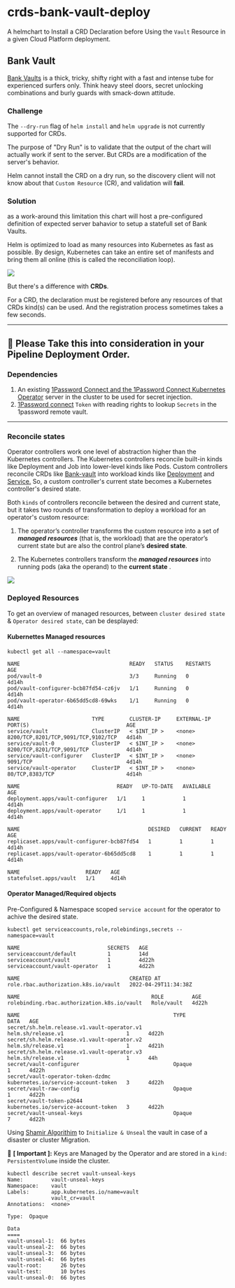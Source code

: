 # crds-bank-vault-deploy

A helmchart to Install a CRD Declaration before Using the `Vault` Resource in a given Cloud Platform deployment.

## Bank Vault
[Bank Vaults](https://github.com/banzaicloud/bank-vaults) is a thick, tricky, shifty right with a fast and intense tube for experienced surfers only.
Think heavy steel doors, secret unlocking combinations and burly guards with smack-down attitude.

### Challenge

The `--dry-run` flag of `helm install` and `helm upgrade` is not currently supported for CRDs.

The purpose of "Dry Run" is to validate that the output of the chart will actually work if sent to the server. But CRDs are a modification of the server's behavior.

Helm cannot install the CRD on a dry run, so the discovery client will not know about that `Custom Resource` (CR), and validation will **fail**.

### Solution
as a work-around this limitation this chart will host a pre-configured definition of expected server bahavior to setup a statefull set of Bank Vaults.

Helm is optimized to load as many resources into Kubernetes as fast as possible. By design, Kubernetes can take an entire set of manifests and bring them all online (this is called the reconciliation loop).

![](https://i.imgur.com/DWjeHjr.png)

But there's a difference with **CRDs**.

For a CRD, the declaration must be registered before any resources of that CRDs kind(s) can be used. And the registration process sometimes takes a few seconds.

----
:pushpin:   **Please Take this into consideration in your Pipeline Deployment Order**.
----

### Dependencies
1. An existing [1Password Connect and the 1Password Connect Kubernetes Operator](https://github.com/1Password/connect-helm-charts/tree/main/charts/connect) server in the cluster to be used for secret injection.
2. [1Password connect](https://developer.1password.com/docs/connect/get-started#step-1-set-up-a-secrets-automation-workflow) `Token` with reading rights to lookup `Secrets` in the 1password remote vault.

---
### Reconcile states

Operator controllers work one level of abstraction higher than the Kubernetes controllers. The Kubernetes controllers reconcile built-in kinds like Deployment and Job into lower-level kinds like Pods. Custom controllers reconcile CRDs like [Bank-vault](https://github.com/banzaicloud/bank-vaults) into workload kinds like [Deployment]() and [Service.]() So, a custom controller's current state becomes a Kubernetes controller's desired state.

Both `kinds` of controllers reconcile between the desired and current state, but it takes two rounds of transformation to deploy a workload for an operator's custom resource:

1. The operator’s controller transforms the custom resource into a set of ***managed resources*** (that is, the workload) that are the operator’s current state but are also the control plane’s **desired state**.

2. The Kubernetes controllers transform the ***managed resources*** into running pods (aka the operand) to the **current state** .

![](https://i.imgur.com/xoxlAll.png)



### Deployed Resources

To get an overview of managed resources, between `cluster desired state` &  `Operator desired state`, can be desplayed:
#### Kubernettes Managed resources

```bash=
kubectl get all --namespace=vault
```

```bash=
NAME                                   READY   STATUS    RESTARTS   AGE
pod/vault-0                            3/3     Running   0          4d14h
pod/vault-configurer-bcb87fd54-cz6jv   1/1     Running   0          4d14h
pod/vault-operator-6b65dd5cd8-69wks    1/1     Running   0          4d14h

NAME                       TYPE        CLUSTER-IP     EXTERNAL-IP   PORT(S)                               AGE
service/vault              ClusterIP   < $INT_IP >    <none>        8200/TCP,8201/TCP,9091/TCP,9102/TCP   4d14h
service/vault-0            ClusterIP   < $INT_IP >    <none>        8200/TCP,8201/TCP,9091/TCP            4d14h
service/vault-configurer   ClusterIP   < $INT_IP >    <none>        9091/TCP                              4d14h
service/vault-operator     ClusterIP   < $INT_IP >    <none>        80/TCP,8383/TCP                       4d14h

NAME                               READY   UP-TO-DATE   AVAILABLE   AGE
deployment.apps/vault-configurer   1/1     1            1           4d14h
deployment.apps/vault-operator     1/1     1            1           4d14h

NAME                                         DESIRED   CURRENT   READY   AGE
replicaset.apps/vault-configurer-bcb87fd54   1         1         1       4d14h
replicaset.apps/vault-operator-6b65dd5cd8    1         1         1       4d14h

NAME                     READY   AGE
statefulset.apps/vault   1/1     4d14h

```

#### Operator Managed/Required objects
Pre-Configured & Namespace scoped `service account` for the operator to achive the desired state.

```bash=
kubectl get serviceaccounts,role,rolebindings,secrets --namespace=vault
```
```bash=
NAME                            SECRETS   AGE
serviceaccount/default          1         14d
serviceaccount/vault            1         4d22h
serviceaccount/vault-operator   1         4d22h

NAME                                   CREATED AT
role.rbac.authorization.k8s.io/vault   2022-04-29T11:34:38Z

NAME                                          ROLE         AGE
rolebinding.rbac.authorization.k8s.io/vault   Role/vault   4d22h

NAME                                                 TYPE                                  DATA   AGE
secret/sh.helm.release.v1.vault-operator.v1          helm.sh/release.v1                    1      4d22h
secret/sh.helm.release.v1.vault-operator.v2          helm.sh/release.v1                    1      4d21h
secret/sh.helm.release.v1.vault-operator.v3          helm.sh/release.v1                    1      44h
secret/vault-configurer                              Opaque                                1      4d22h
secret/vault-operator-token-dzdmc                    kubernetes.io/service-account-token   3      4d22h
secret/vault-raw-config                              Opaque                                1      4d22h
secret/vault-token-p2644                             kubernetes.io/service-account-token   3      4d22h
secret/vault-unseal-keys                             Opaque                                7      4d22h
```

Using [Shamir Algorithim](https://en.wikipedia.org/wiki/Shamir%27s_Secret_Sharing) to `Initialize & Unseal` the vault in case of a disaster or cluster Migration.

:pushpin:  **[ Important ]:**
Keys are Managed by the Operator and are stored in a `kind: PersistentVolume` inside the cluster.

```bash=
kubectl describe secret vault-unseal-keys
Name:         vault-unseal-keys
Namespace:    vault
Labels:       app.kubernetes.io/name=vault
              vault_cr=vault
Annotations:  <none>

Type:  Opaque

Data
====
vault-unseal-1:  66 bytes
vault-unseal-2:  66 bytes
vault-unseal-3:  66 bytes
vault-unseal-4:  66 bytes
vault-root:      26 bytes
vault-test:      10 bytes
vault-unseal-0:  66 bytes
```

